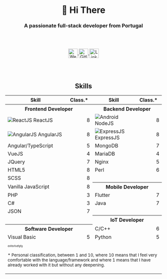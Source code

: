 <h1 align="center">👋 Hi There</h1>
<h3 align="center">A passionate full-stack developer from Portugal</h3>

<br/>
<br/>

<p align="center">
    <a href="https://zeruns.com" target="blank">
        <img align="center" src="https://zeruns.pt/api/common/download/logos/web/svg" alt="Web" height="30" width="30" />
    </a>
    <a href="https://gitlab.com/gilpedrosa" target="blank">
        <img align="center" src="https://zeruns.pt/api/common/download/logos/gitlab/svg" alt="Gitlab" height="30" width="30" />
    </a>
    <a href="https://linkedin.com/in/gil-pedrosa" target="blank">
        <img align="center" src="https://zeruns.pt/api/common/download/logos/linkedin/svg" alt="Linkedin" height="30" width="30" />
    </a>
</p>

<br/>
<br/>

<h2 align="center">Skills</h2>

<table align="center">
    <tr>
        <th>Skill</th>
        <th>Class.*</th>
        <th>Skill</th>
        <th>Class.*</th>
    </tr>
    <tr>
        <th colspan="2">Frontend Developer</th>
        <th colspan="2">Backend Developer</th>
    </tr>
    <tr>
        <td>
            <img
                src="https://zeruns.pt/api/common/download/logos/owken/svg"
                alt="ReactJS"
            />
            ReactJS
        </td>
        <td align="right">8</td>
        <td>
            <img
                src="https://zeruns.pt/api/common/download/logos/owken/svg"
                alt="Android"
            />
            NodeJS
        </td>
        <td align="right">8</td>
    </tr>
    <tr>
        <td>
            <img
                src="https://zeruns.pt/api/common/download/logos/owken/svg"
                alt="AngularJS"
            /> AngularJS
        </td>
        <td align="right">8</td>
        <td>
            <img
                src="https://zeruns.pt/api/common/download/logos/owken/svg"
                alt="ExpressJS"
            /> ExpressJS
        </td>
        <td align="right">8</td>
    </tr>
    <tr>
        <td>Angular/TypeScript</td>
        <td align="right">5</td>
        <td>MongoDB</td>
        <td align="right">7</td>
    </tr>
    <tr>
        <td>VueJS</td>
        <td align="right">4</td>
        <td>MariaDB</td>
        <td align="right">4</td>
    </tr>
    <tr>
        <td>JQuery</td>
        <td align="right">7</td>
        <td>Nginx</td>
        <td align="right">5</td>
    </tr>
    <tr>
        <td>HTML5</td>
        <td align="right">8</td>
        <td>Perl</td>
        <td align="right">6</td>
    </tr>
    <tr>
        <td>SCSS</td>
        <td align="right">8</td>
        <td colspan="2"></td>
    </tr>
    <tr>
        <td>Vanilla JavaScript</td>
        <td align="right">8</td>
        <th colspan="2">Mobile Developer</th>
    </tr>
    <tr>
        <td>PHP</td>
        <td align="right">3</td>
        <td>Flutter</td>
        <td align="right">7</td>
    </tr>
    <tr>
        <td>C#</td>
        <td align="right">3</td>
        <td>Java</td>
        <td align="right">7</td>
    </tr>
    <tr>
        <td>JSON</td>
        <td align="right">7</td>
        <td colspan="2"></td>
    </tr>
    <tr>
        <td colspan="2"></td>
        <th colspan="2">IoT Developer</th>
    </tr>
    <tr>
        <th colspan="2">Software Developer</th>
        <td>C/C++</td>
        <td align="right">6</td>
    </tr>
    <tr>
        <td>Visual Basic</td>
        <td align="right">5</td>
        <td>Python</td>
        <td align="right">5</td>
    </tr>
    <tr border="none">
        <td border="none" colspan="4" font-style="italic">
            <p style="font-size: 8px;">dsfdsfsdfgfg</p>
            <p>
                <small>
                    * Personal classification, between 1 and 10, where 10 means that I feel very comfortable with the language/framework and where 1 means that I have already worked with it but without any deepening.
                </small>
            </p>
        </th>
    </tr>
</table>
